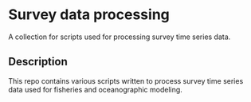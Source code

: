 # Survey data processing
A collection for scripts used for processing survey time series data.

## Description 
This repo contains various scripts written to process survey time series data used for fisheries and oceanographic modeling.
